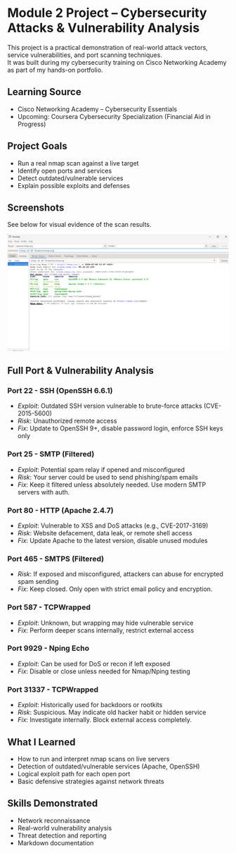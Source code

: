 # Module 2 Project – Cybersecurity Attacks & Vulnerability Analysis

This project is a practical demonstration of real-world attack vectors, service vulnerabilities, and port scanning techniques.  
It was built during my cybersecurity training on Cisco Networking Academy as part of my hands-on portfolio.

## Learning Source

- Cisco Networking Academy – Cybersecurity Essentials  
- Upcoming: Coursera Cybersecurity Specialization (Financial Aid in Progress)

## Project Goals

- Run a real nmap scan against a live target
- Identify open ports and services
- Detect outdated/vulnerable services
- Explain possible exploits and defenses

## Screenshots

See below for visual evidence of the scan results.

![Nmap Output](./screenshots/nmap_output.png)

##  Full Port & Vulnerability Analysis

### Port 22 - SSH (OpenSSH 6.6.1)
- *Exploit*: Outdated SSH version vulnerable to brute-force attacks (CVE-2015-5600)
- *Risk*: Unauthorized remote access
- *Fix*: Update to OpenSSH 9+, disable password login, enforce SSH keys only

### Port 25 - SMTP (Filtered)
- *Exploit*: Potential spam relay if opened and misconfigured
- *Risk*: Your server could be used to send phishing/spam emails
- *Fix*: Keep it filtered unless absolutely needed. Use modern SMTP servers with auth.

### Port 80 - HTTP (Apache 2.4.7)
- *Exploit*: Vulnerable to XSS and DoS attacks (e.g., CVE-2017-3169)
- *Risk*: Website defacement, data leak, or remote shell access
- *Fix*: Update Apache to the latest version, disable unused modules

### Port 465 - SMTPS (Filtered)
- *Risk*: If exposed and misconfigured, attackers can abuse for encrypted spam sending
- *Fix*: Keep closed. Only open with strict email policy and encryption.

### Port 587 - TCPWrapped
- *Exploit*: Unknown, but wrapping may hide vulnerable service
- *Fix*: Perform deeper scans internally, restrict external access

### Port 9929 - Nping Echo
- *Exploit*: Can be used for DoS or recon if left exposed
- *Fix*: Disable or close unless needed for Nmap/Nping testing

### Port 31337 - TCPWrapped
- *Exploit*: Historically used for backdoors or rootkits
- *Risk*: Suspicious. May indicate old hacker habit or hidden service
- *Fix*: Investigate internally. Block external access completely.


## What I Learned

- How to run and interpret nmap scans on live servers
- Detection of outdated/vulnerable services (Apache, OpenSSH)
- Logical exploit path for each open port
- Basic defensive strategies against network threats


## Skills Demonstrated

- Network reconnaissance
- Real-world vulnerability analysis
- Threat detection and reporting
- Markdown documentation

